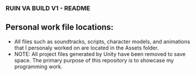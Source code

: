### RUIN VA BUILD V1 - README
## Personal work file locations:
* All files such as soundtracks, scripts, character models, and animations that I personaly worked on are located in the Assets folder.
* NOTE: All project files generated by Unity have been removed to save space. The primary purpose of this repository is to showcase my programming work.